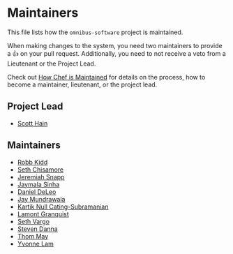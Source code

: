 # Maintainers

This file lists how the `omnibus-software` project is maintained.

When making changes to the system, you need two maintainers to provide a :+1: on
your pull request. Additionally, you need to not receive a veto from a
Lieutenant or the Project Lead.

Check out
[How Chef is Maintained](https://github.com/chef/chef-rfc/blob/master/rfc030-maintenance-policy.md#how-the-project-is-maintained)
for details on the process, how to become a maintainer, lieutenant, or the
project lead.

## Project Lead

- [Scott Hain](https://github.com/scotthain)

## Maintainers

- [Robb Kidd](https://github.com/robbkidd)
- [Seth Chisamore](https://github.com/schisamo)
- [Jeremiah Snapp](https://github.com/jeremiahsnapp)
- [Jaymala Sinha](https://github.com/jaymalasinha)
- [Daniel DeLeo](https://github.com/danielsdeleo)
- [Jay Mundrawala](https://github.com/jaym)
- [Kartik Null Cating-Subramanian](https://github.com/ksubrama)
- [Lamont Granquist](https://github.com/lamont-granquist)
- [Seth Vargo](http://github.com/sethvargo)
- [Steven Danna](https://github.com/stevendanna)
- [Thom May](https://github.com/thommay)
- [Yvonne Lam](http://github.com/yzl)
